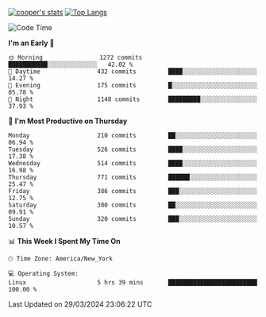 [![cooper's stats](https://github-readme-stats-dwoluvhms-coopjz.vercel.app/api?username=coopjz&count_private=true)](https://github.com/coopjz/github-readme-stats)
[![Top Langs](https://github-readme-stats-dwoluvhms-coopjz.vercel.app/api/top-langs/?username=coopjz&count_private=true&langs_count=8&layout=compact&&hide=C)](https://github.com/coopjz/github-readme-stats)
<!--START_SECTION:waka-->
![Code Time](http://img.shields.io/badge/Code%20Time-7%20hrs%2037%20mins-blue)

**I'm an Early 🐤** 

```text
🌞 Morning                1272 commits        ███████████░░░░░░░░░░░░░░   42.02 % 
🌆 Daytime                432 commits         ████░░░░░░░░░░░░░░░░░░░░░   14.27 % 
🌃 Evening                175 commits         █░░░░░░░░░░░░░░░░░░░░░░░░   05.78 % 
🌙 Night                  1148 commits        █████████░░░░░░░░░░░░░░░░   37.93 % 
```
📅 **I'm Most Productive on Thursday** 

```text
Monday                   210 commits         ██░░░░░░░░░░░░░░░░░░░░░░░   06.94 % 
Tuesday                  526 commits         ████░░░░░░░░░░░░░░░░░░░░░   17.38 % 
Wednesday                514 commits         ████░░░░░░░░░░░░░░░░░░░░░   16.98 % 
Thursday                 771 commits         ██████░░░░░░░░░░░░░░░░░░░   25.47 % 
Friday                   386 commits         ███░░░░░░░░░░░░░░░░░░░░░░   12.75 % 
Saturday                 300 commits         ██░░░░░░░░░░░░░░░░░░░░░░░   09.91 % 
Sunday                   320 commits         ███░░░░░░░░░░░░░░░░░░░░░░   10.57 % 
```


📊 **This Week I Spent My Time On** 

```text
🕑︎ Time Zone: America/New_York

💻 Operating System: 
Linux                    5 hrs 39 mins       █████████████████████████   100.00 % 
```


 Last Updated on 29/03/2024 23:06:22 UTC
<!--END_SECTION:waka-->
